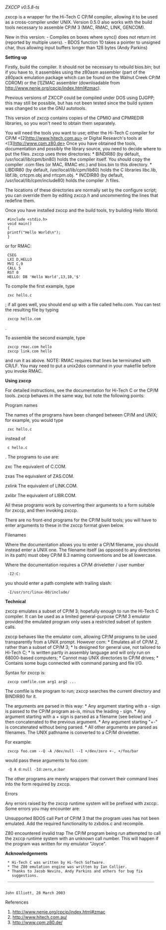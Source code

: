 
*ZXCCP v0.5.8-ts*

   zxccp is a wrapper for the Hi-Tech C CP/M compiler, allowing it to be
   used as a cross-compiler under UNIX. Version 0.5.0 also works with the
   build tools necessary to assemble CP/M 3 (MAC, RMAC, LINK, GENCOM).

   New in this version:
     - Compiles on boxes where sync() does not return int (reported by
       multiple users).
     - BDOS function 10 takes a pointer to unsigned char, thus allowing
       input buffers longer than 128 bytes (Andy Parkins)

**Setting up**

   Firstly, build the compiler. It should not be necessary to rebuild
   bios.bin; but if you have to, it assembles using the z80asm assembler
   (part of the z80pack emulation package which can be found on the Walnut
   Creek CP/M CDROM) or the [1]ZMAC assembler (downloadable from
   <http://www.nenie.org/cpcip/index.html#zmac>).

   Previous versions of ZXCCP could be compiled under DOS using DJGPP; this
   may still be possible, but has not been tested since the build system
   was changed to use the GNU autotools.

   This version of zxccp contains copies of the CPMIO and CPMREDIR
   libraries, so you won't need to obtain them separately.

   You will need the tools you want to use; either the Hi-Tech C compiler
   for CP/M <[2]http://www.hitech.com.au> or Digital Research's tools at
   <[3]http://www.cpm.z80.de> Once you have obtained the tools,
   documentation and possibly the library source, you need to decide where
   to put the files. zxccp uses three directories:
     * BINDIR80 (by default, /usr/local/lib/cpm/bin80) holds the compiler
       itself. You should copy the compiler .com files (or MAC, RMAC etc.)
       and bios.bin to this directory.
     * LIBDIR80 (by default, /usr/local/lib/cpm/lib80) holds the C
       libraries libc.lib, libf.lib, crtcpm.obj and rrtcpm.obj.
     * INCDIR80 (by default, /usr/local/lib/cpm/include80) holds the
       compiler .h files.

   The locations of these directories are normally set by the configure
   script; you can override them by editing zxccp.h and uncommenting the
   lines that redefine them.

   Once you have installed zxccp and the build tools, try building Hello
   World:

     #include <stdio.h>
     void main()
     {
     printf("Hello World\n");
     }

   or for RMAC:

     CSEG
     LXI D,HELLO
     MVI C,9
     CALL 5
     RST 0
     HELLO: DB 'Hello World',13,10,'$'

   To compile the first example, type

     zxc hello.c

   ; if all goes well, you should end up with a file called hello.com. You
   can test the resulting file by typing

     zxccp hello.com

   .

   To assemble the second example, type

     zxccp rmac.com hello
     zxccp link.com hello

   and run it as above. NOTE: RMAC requires that lines be terminated with
   CR/LF. You may need to put a unix2dos command in your makefile before
   you invoke RMAC.

**Using zxccp**

   For detailed instructions, see the documentation for Hi-Tech C or the
   CP/M tools. zxccp behaves in the same way, but note the following
   points:

  Program names

   The names of the programs have been changed between CP/M and UNIX; for
   example, you would type

     zxc hello.c

   instead of

     c hello.c

   . The programs to use are:

   zxc
          The equivalent of C.COM.

   zxas
          The equivalent of ZAS.COM.

   zxlink
          The equivalent of LINK.COM.

   zxlibr
          The equivalent of LIBR.COM.

   All these programs work by converting their arguments to a form
   suitable for zxccp, and then invoking zxccp.

   There are no front-end programs for the CP/M build tools; you will have
   to enter arguments to these in the zxccp format given below.

  Filenames

   Where the documentation allows you to enter a CP/M filename, you should
   instead enter a UNIX one. The filename itself (as opposed to any
   directories in its path) must obey CP/M 8.3 naming conventions and be
   all lowercase.

   Where the documentation requires a CP/M driveletter / user number

     -I2:C:

   you should enter a path complete with trailing slash:

     -I/usr/src/linux-80/include/

**Technical**

   zxccp emulates a subset of CP/M 3; hopefully enough to run the Hi-Tech C
   compiler. It can be used as a limited general-purpose CP/M 3 emulator
   provided the emulated program only uses a restricted subset of system
   calls.

   zxccp behaves like the emulator com, allowing CP/M programs to be used
   transparently from a UNIX prompt. However com:
     * Emulates all of CP/M 2, rather than a subset of CP/M 3;
     * Is designed for general use, not tailored to Hi-Tech C;
     * Is written partly in assembly language and will only run on
       68000-based computers;
     * Cannot map UNIX directories to CP/M drives;
     * Contains some bugs connected with command parsing and file I/O.

   Syntax for zxccp is:

     zxccp comfile.com arg1 arg2 ...

   The comfile is the program to run; zxccp searches the current directory
   and BINDIR80 for it.

   The arguments are parsed in this way:
     * Any argument starting with a - sign is passed to the CP/M program
       as-is, minus the leading - sign.
     * Any argument starting with a + sign is parsed as a filename (see
       below) and then concatenated to the previous argument.
     * Any argument starting "+-" is concatenated without being parsed.
     * All other arguments are parsed as filenames. The UNIX pathname is
       converted to a CP/M driveletter.

   For example:

     zxccp foo.com --Q -A /dev/null --I +/dev/zero +-, +/foo/bar

   would pass these arguments to foo.com:

     -Q A d:null -Id:zero,e:bar

   The other programs are merely wrappers that convert their command lines
   into the form required by zxccp.

Errors

   Any errors raised by the zxccp runtime system will be prefixed with
   zxccp:. Some errors you may encounter are:

   Unsupported BDOS call
          Part of CP/M 3 that the program uses has not been emulated. Add
          the required functionality to zxbdos.c and recompile.

   Z80 encountered invalid trap
          The CP/M program being run attempted to call the zxccp runtime
          system with an unknown call number. This will happen if the
          program was written for my emulator "Joyce".

**Acknowledgements**

     * Hi-Tech C was written by Hi-Tech Software.
     * The Z80 emulation engine was written by Ian Collier.
     * Thanks to Jacob Nevins, Andy Parkins and others for bug fix
       suggestions.
     __________________________________________________________________


    John Elliott, 28 March 2003

References

   1. http://www.nenie.org/cpcip/index.html#zmac
   2. http://www.hitech.com.au/
   3. http://www.cpm.z80.de/
